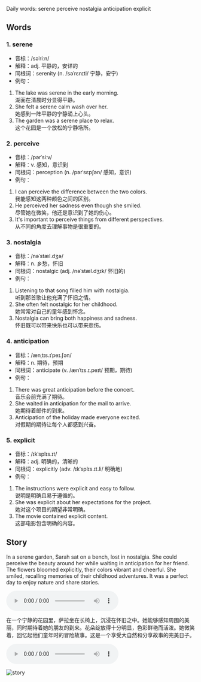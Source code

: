 Daily words: serene perceive nostalgia anticipation explicit

## Words
### 1. serene
- 音标：/səˈriːn/ <span style="cursor: pointer;" onclick="document.getElementById('audio-player-1').play()"><i class="fas fa-volume-up"></i></span>
<audio id="audio-player-1" src="audios/words/serene.mp3" style="display:none;"></audio>
- 解释：adj. 平静的，安详的
- 同根词：serenity (n. /səˈrɛnɪti/ 宁静，安宁)
- 例句：
1. The lake was serene in the early morning.  
湖面在清晨时分显得平静。
2. She felt a serene calm wash over her.  
她感到一阵平静的宁静涌上心头。
3. The garden was a serene place to relax.  
这个花园是一个放松的宁静场所。

### 2. perceive
- 音标：/pərˈsiːv/ <span style="cursor: pointer;" onclick="document.getElementById('audio-player-2').play()"><i class="fas fa-volume-up"></i></span>
<audio id="audio-player-2" src="audios/words/perceive.mp3" style="display:none;"></audio>
- 解释：v. 感知，意识到
- 同根词：perception (n. /pərˈsɛpʃən/ 感知，意识)
- 例句：
1. I can perceive the difference between the two colors.  
我能感知这两种颜色之间的区别。
2. He perceived her sadness even though she smiled.  
尽管她在微笑，他还是意识到了她的伤心。
3. It's important to perceive things from different perspectives.  
从不同的角度去理解事物是很重要的。

### 3. nostalgia
- 音标：/nəˈstæl.dʒə/ <span style="cursor: pointer;" onclick="document.getElementById('audio-player-3').play()"><i class="fas fa-volume-up"></i></span>
<audio id="audio-player-3" src="audios/words/nostalgia.mp3" style="display:none;"></audio>
- 解释：n. 乡愁，怀旧
- 同根词：nostalgic (adj. /nəˈstæl.dʒɪk/ 怀旧的)
- 例句：
1. Listening to that song filled him with nostalgia.  
听到那首歌让他充满了怀旧之情。
2. She often felt nostalgic for her childhood.  
她常常对自己的童年感到怀念。
3. Nostalgia can bring both happiness and sadness.  
怀旧既可以带来快乐也可以带来悲伤。

### 4. anticipation
- 音标：/ænˌtɪs.ɪˈpeɪ.ʃən/ <span style="cursor: pointer;" onclick="document.getElementById('audio-player-4').play()"><i class="fas fa-volume-up"></i></span>
<audio id="audio-player-4" src="audios/words/anticipation.mp3" style="display:none;"></audio>
- 解释：n. 期待，预期
- 同根词：anticipate (v. /ænˈtɪs.ɪ.peɪt/ 预期，期待)
- 例句：
1. There was great anticipation before the concert.  
音乐会前充满了期待。
2. She waited in anticipation for the mail to arrive.  
她期待着邮件的到来。
3. Anticipation of the holiday made everyone excited.  
对假期的期待让每个人都感到兴奋。

### 5. explicit
- 音标：/ɪkˈsplɪs.ɪt/ <span style="cursor: pointer;" onclick="document.getElementById('audio-player-5').play()"><i class="fas fa-volume-up"></i></span>
<audio id="audio-player-5" src="audios/words/explicit.mp3" style="display:none;"></audio>
- 解释：adj. 明确的，清晰的
- 同根词：explicitly (adv. /ɪkˈsplɪs.ɪt.li/ 明确地)
- 例句：
1. The instructions were explicit and easy to follow.  
说明是明确且易于遵循的。
2. She was explicit about her expectations for the project.  
她对这个项目的期望非常明确。
3. The movie contained explicit content.  
这部电影包含明确的内容。

## Story
In a serene garden, Sarah sat on a bench, lost in nostalgia. She could perceive the beauty around her while waiting in anticipation for her friend. The flowers bloomed explicitly, their colors vibrant and cheerful. She smiled, recalling memories of their childhood adventures. It was a perfect day to enjoy nature and share stories.

<audio controls>
  <source src="https://files.dwong.top/story/2024-10-26-english.mp3" type="audio/mpeg">
  你的浏览器不支持音频元素。
</audio>
  

在一个宁静的花园里，萨拉坐在长椅上，沉浸在怀旧之中。她能够感知周围的美丽，同时期待着她的朋友的到来。花朵绽放得十分明显，色彩鲜艳而活泼。她微笑着，回忆起他们童年时的冒险故事。这是一个享受大自然和分享故事的完美日子。

<audio controls>
  <source src="https://files.dwong.top/story/2024-10-26-chinese.mp3" type="audio/mpeg">
  你的浏览器不支持音频元素。
</audio>
  

![story](https://files.dwong.top/images/2024-10-26.png)

